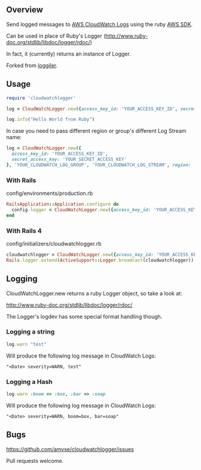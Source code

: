Overview
--------

Send logged messages to [AWS CloudWatch Logs](http://docs.aws.amazon.com/AmazonCloudWatch/latest/DeveloperGuide/WhatIsCloudWatchLogs.html) using the ruby [AWS SDK](http://docs.aws.amazon.com/sdkforruby/api/index.html).

Can be used in place of Ruby's Logger
(<http://www.ruby-doc.org/stdlib/libdoc/logger/rdoc/>)

In fact, it (currently) returns an instance of Logger.

Forked from [loggiler](https://github.com/freeformz/logglier).

Usage
-----
```ruby
require 'cloudwatchlogger'

log = CloudWatchLogger.new({access_key_id: 'YOUR_ACCESS_KEY_ID', secret_access_key: 'YOUR_SECRET_ACCESS_KEY'}, 'YOUR_CLOUDWATCH_LOG_GROUP')

log.info("Hello World from Ruby")
```

In case you need to pass different region or group's different Log Stream name:

```ruby
log = CloudWatchLogger.new({
  access_key_id: 'YOUR_ACCESS_KEY_ID',
  secret_access_key: 'YOUR_SECRET_ACCESS_KEY'
}, 'YOUR_CLOUDWATCH_LOG_GROUP', 'YOUR_CLOUDWATCH_LOG_STREAM', region: 'YOUR_CLOUDWATCH_REGION' )
```

### With Rails

config/environments/production.rb
```ruby
RailsApplication::Application.configure do
  config.logger = CloudWatchLogger.new({access_key_id: 'YOUR_ACCESS_KEY_ID', secret_access_key: 'YOUR_SECRET_ACCESS_KEY'}, 'YOUR_CLOUDWATCH_LOG_GROUP')
end
```


### With Rails 4

config/initializers/cloudwatchlogger.rb
```ruby
cloudwatchlogger = CloudWatchLogger.new({access_key_id: 'YOUR_ACCESS_KEY_ID', secret_access_key: 'YOUR_SECRET_ACCESS_KEY'}, 'YOUR_CLOUDWATCH_LOG_GROUP')
Rails.logger.extend(ActiveSupport::Logger.broadcast(cloudwatchlogger))
```

Logging
-------

CloudWatchLogger.new returns a ruby Logger object, so take a look at:

http://www.ruby-doc.org/stdlib/libdoc/logger/rdoc/

The Logger's logdev has some special format handling though.

### Logging a string

```ruby
log.warn "test"
```

Will produce the following log message in CloudWatch Logs:

```
"<Date> severity=WARN, test"
```

### Logging a Hash

```ruby
log.warn :boom => :box, :bar => :soap
```

Will produce the following log message in CloudWatch Logs:

```
"<Date> severity=WARN, boom=box, bar=soap"
```
    
Bugs
-----

https://github.com/amvse/cloudwatchlogger/issues

Pull requests welcome.
